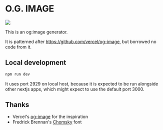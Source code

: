 # O.G. IMAGE

![](https://ogimage.micahrl.com/api/ogImage/og/preview/logo)

This is an og:image generator.

It is patterned after <https://github.com/vercel/og-image>, but borrowed no code from it.

## Local development

```sh
npm run dev
```

It uses port 2929 on local host, because it is expected to be run alongside other nextjs apps, which might expect to use the default port 3000.

## Thanks

- Vercel's [og-image](https://github.com/vercel/og-image/) for the inspiration
- Fredrick Brennan's [Chomsky](https://github.com/ctrlcctrlv/chomsky) font
